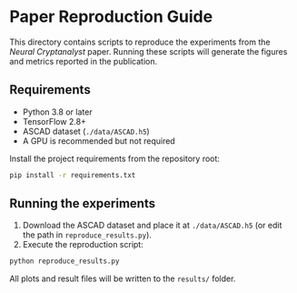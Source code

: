 # Paper Reproduction Guide

This directory contains scripts to reproduce the experiments from the *Neural Cryptanalyst* paper. Running these scripts will generate the figures and metrics reported in the publication.

## Requirements
- Python 3.8 or later
- TensorFlow 2.8+
- ASCAD dataset (`./data/ASCAD.h5`)
- A GPU is recommended but not required

Install the project requirements from the repository root:

```bash
pip install -r requirements.txt
```

## Running the experiments
1. Download the ASCAD dataset and place it at `./data/ASCAD.h5` (or edit the path in `reproduce_results.py`).
2. Execute the reproduction script:

```bash
python reproduce_results.py
```

All plots and result files will be written to the `results/` folder.
